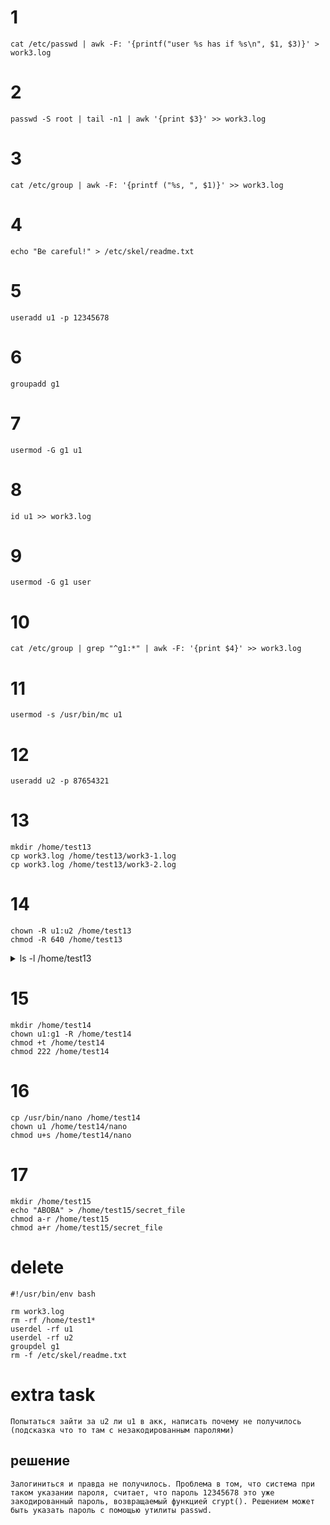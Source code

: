 # 1

```shell
cat /etc/passwd | awk -F: '{printf("user %s has if %s\n", $1, $3)}' > work3.log
```
# 2

```shell
passwd -S root | tail -n1 | awk '{print $3}' >> work3.log
```
# 3 
```shell
cat /etc/group | awk -F: '{printf ("%s, ", $1)}' >> work3.log
```

# 4
```shell
echo "Be careful!" > /etc/skel/readme.txt
```

# 5
```shell
useradd u1 -p 12345678
```

# 6
```shell
groupadd g1
```

# 7
```shell
usermod -G g1 u1
```

# 8 
```shell
id u1 >> work3.log
```

# 9
```shell
usermod -G g1 user
```

# 10
```shell
cat /etc/group | grep "^g1:*" | awk -F: '{print $4}' >> work3.log
```
# 11
```shell
usermod -s /usr/bin/mc u1
```
# 12
```shell
useradd u2 -p 87654321
```

# 13
```shell
mkdir /home/test13
cp work3.log /home/test13/work3-1.log
cp work3.log /home/test13/work3-2.log
```

# 14
```shell
chown -R u1:u2 /home/test13
chmod -R 640 /home/test13
```

<details>
<summary>ls -l /home/test13</summary>

```shell
total 8
-rw-r-----. 1 u1 u2 1257 Nov  7 04:22 work3-1.log
-rw-r-----. 1 u1 u2 1257 Nov  7 04:23 work3-2.log
```

</details>

# 15

```shell
mkdir /home/test14
chown u1:g1 -R /home/test14
chmod +t /home/test14
chmod 222 /home/test14
```

# 16

```shell
cp /usr/bin/nano /home/test14
chown u1 /home/test14/nano
chmod u+s /home/test14/nano
```

# 17

```shell
mkdir /home/test15
echo "ABOBA" > /home/test15/secret_file
chmod a-r /home/test15
chmod a+r /home/test15/secret_file
```

# delete

```shell
#!/usr/bin/env bash

rm work3.log
rm -rf /home/test1*
userdel -rf u1
userdel -rf u2
groupdel g1
rm -f /etc/skel/readme.txt
```

# extra task

```shell
Попытаться зайти за u2 ли u1 в акк, написать почему не получилось (подсказка что то там с незакодированным паролями)
```
## решение

```shell
Залогиниться и правда не получилось. Проблема в том, что система при таком указании пароля, считает, что пароль 12345678 это уже закодированный пароль, возвращаемый функцией crypt(). Решением может быть указать пароль с помощью утилиты passwd.
```
